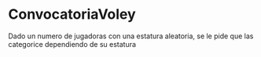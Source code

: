 # ConvocatoriaVoley
Dado un numero de jugadoras con una estatura aleatoria, se le pide que las categorice dependiendo de su estatura
